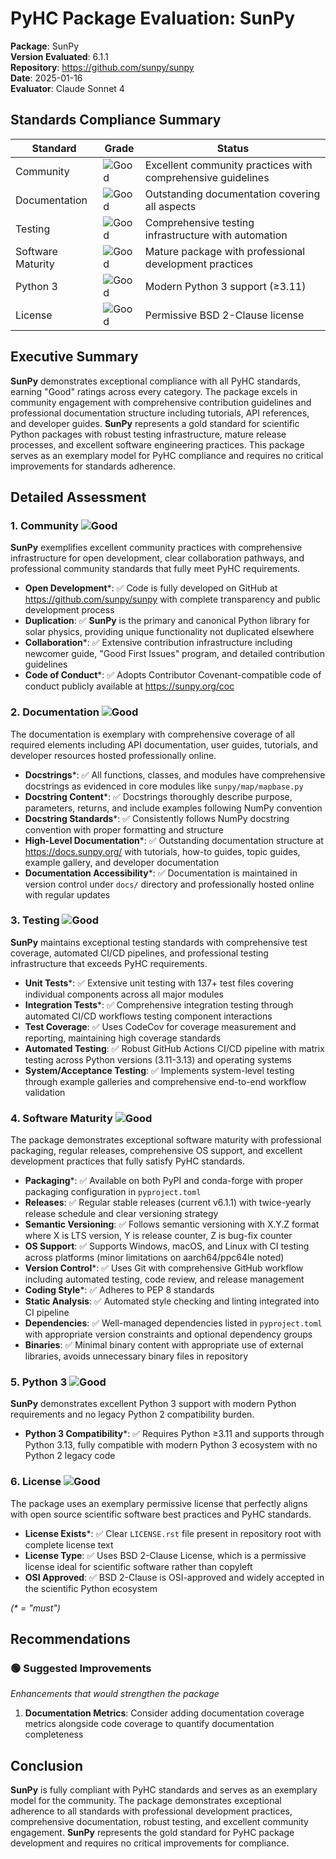 # PyHC Package Evaluation: SunPy

**Package**: SunPy  
**Version Evaluated**: 6.1.1  
**Repository**: https://github.com/sunpy/sunpy  
**Date**: 2025-01-16  
**Evaluator**: Claude Sonnet 4  

## Standards Compliance Summary

| Standard | Grade | Status |
|----------|-------|--------|
| Community | ![Good](https://img.shields.io/badge/Good-brightgreen.svg) | Excellent community practices with comprehensive guidelines |
| Documentation | ![Good](https://img.shields.io/badge/Good-brightgreen.svg) | Outstanding documentation covering all aspects |
| Testing | ![Good](https://img.shields.io/badge/Good-brightgreen.svg) | Comprehensive testing infrastructure with automation |
| Software Maturity | ![Good](https://img.shields.io/badge/Good-brightgreen.svg) | Mature package with professional development practices |
| Python 3 | ![Good](https://img.shields.io/badge/Good-brightgreen.svg) | Modern Python 3 support (≥3.11) |
| License | ![Good](https://img.shields.io/badge/Good-brightgreen.svg) | Permissive BSD 2-Clause license |

## Executive Summary

**SunPy** demonstrates exceptional compliance with all PyHC standards, earning "Good" ratings across every category. The package excels in community engagement with comprehensive contribution guidelines and professional documentation structure including tutorials, API references, and developer guides. **SunPy** represents a gold standard for scientific Python packages with robust testing infrastructure, mature release processes, and excellent software engineering practices. This package serves as an exemplary model for PyHC compliance and requires no critical improvements for standards adherence.

## Detailed Assessment

### 1. Community ![Good](https://img.shields.io/badge/Good-brightgreen.svg)

**SunPy** exemplifies excellent community practices with comprehensive infrastructure for open development, clear collaboration pathways, and professional community standards that fully meet PyHC requirements.

- **Open Development**\*: ✅ Code is fully developed on GitHub at https://github.com/sunpy/sunpy with complete transparency and public development process
- **Duplication**: ✅ **SunPy** is the primary and canonical Python library for solar physics, providing unique functionality not duplicated elsewhere
- **Collaboration**\*: ✅ Extensive contribution infrastructure including newcomer guide, "Good First Issues" program, and detailed contribution guidelines
- **Code of Conduct**\*: ✅ Adopts Contributor Covenant-compatible code of conduct publicly available at https://sunpy.org/coc

### 2. Documentation ![Good](https://img.shields.io/badge/Good-brightgreen.svg)

The documentation is exemplary with comprehensive coverage of all required elements including API documentation, user guides, tutorials, and developer resources hosted professionally online.

- **Docstrings**\*: ✅ All functions, classes, and modules have comprehensive docstrings as evidenced in core modules like `sunpy/map/mapbase.py`
- **Docstring Content**\*: ✅ Docstrings thoroughly describe purpose, parameters, returns, and include examples following NumPy convention
- **Docstring Standards**\*: ✅ Consistently follows NumPy docstring convention with proper formatting and structure
- **High-Level Documentation**\*: ✅ Outstanding documentation structure at https://docs.sunpy.org/ with tutorials, how-to guides, topic guides, example gallery, and developer documentation
- **Documentation Accessibility**\*: ✅ Documentation is maintained in version control under `docs/` directory and professionally hosted online with regular updates

### 3. Testing ![Good](https://img.shields.io/badge/Good-brightgreen.svg)

**SunPy** maintains exceptional testing standards with comprehensive test coverage, automated CI/CD pipelines, and professional testing infrastructure that exceeds PyHC requirements.

- **Unit Tests**\*: ✅ Extensive unit testing with 137+ test files covering individual components across all major modules
- **Integration Tests**\*: ✅ Comprehensive integration testing through automated CI/CD workflows testing component interactions
- **Test Coverage**: ✅ Uses CodeCov for coverage measurement and reporting, maintaining high coverage standards
- **Automated Testing**: ✅ Robust GitHub Actions CI/CD pipeline with matrix testing across Python versions (3.11-3.13) and operating systems
- **System/Acceptance Testing**: ✅ Implements system-level testing through example galleries and comprehensive end-to-end workflow validation

### 4. Software Maturity ![Good](https://img.shields.io/badge/Good-brightgreen.svg)

The package demonstrates exceptional software maturity with professional packaging, regular releases, comprehensive OS support, and excellent development practices that fully satisfy PyHC standards.

- **Packaging**\*: ✅ Available on both PyPI and conda-forge with proper packaging configuration in `pyproject.toml`
- **Releases**: ✅ Regular stable releases (current v6.1.1) with twice-yearly release schedule and clear versioning strategy
- **Semantic Versioning**: ✅ Follows semantic versioning with X.Y.Z format where X is LTS version, Y is release counter, Z is bug-fix counter
- **OS Support**: ✅ Supports Windows, macOS, and Linux with CI testing across platforms (minor limitations on aarch64/ppc64le noted)
- **Version Control**\*: ✅ Uses Git with comprehensive GitHub workflow including automated testing, code review, and release management
- **Coding Style**\*: ✅ Adheres to PEP 8 standards 
- **Static Analysis**: ✅ Automated style checking and linting integrated into CI pipeline
- **Dependencies**: ✅ Well-managed dependencies listed in `pyproject.toml` with appropriate version constraints and optional dependency groups
- **Binaries**: ✅ Minimal binary content with appropriate use of external libraries, avoids unnecessary binary files in repository

### 5. Python 3 ![Good](https://img.shields.io/badge/Good-brightgreen.svg)

**SunPy** demonstrates excellent Python 3 support with modern Python requirements and no legacy Python 2 compatibility burden.

- **Python 3 Compatibility**\*: ✅ Requires Python ≥3.11 and supports through Python 3.13, fully compatible with modern Python 3 ecosystem with no Python 2 legacy code

### 6. License ![Good](https://img.shields.io/badge/Good-brightgreen.svg)

The package uses an exemplary permissive license that perfectly aligns with open source scientific software best practices and PyHC standards.

- **License Exists**\*: ✅ Clear `LICENSE.rst` file present in repository root with complete license text
- **License Type**: ✅ Uses BSD 2-Clause License, which is a permissive license ideal for scientific software rather than copyleft
- **OSI Approved**: ✅ BSD 2-Clause is OSI-approved and widely accepted in the scientific Python ecosystem

*(\* = "must")*

## Recommendations

### 🟢 Suggested Improvements
*Enhancements that would strengthen the package*

1. **Documentation Metrics**: Consider adding documentation coverage metrics alongside code coverage to quantify documentation completeness

## Conclusion

**SunPy** is fully compliant with PyHC standards and serves as an exemplary model for the community. The package demonstrates exceptional adherence to all standards with professional development practices, comprehensive documentation, robust testing, and excellent community engagement. **SunPy** represents the gold standard for PyHC package development and requires no critical improvements for compliance.